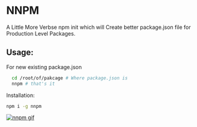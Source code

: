 # NNPM

A Little More Verbse npm init which will Create better package.json file for
Production Level Packages.

## Usage:

For new existing package.json

```bash
  cd /root/of/pakcage # Where package.json is
  nnpm # that's it
```

Installation:

```bash
npm i -g nnpm
```

[![nnpm gif](https://media.giphy.com/media/duEXHKHpGbCzKyZNfU/giphy.gif)](https://youtu.be/nvem5o5NkyY)
